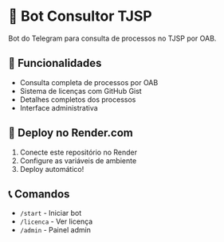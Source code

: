 # 🤖 Bot Consultor TJSP

Bot do Telegram para consulta de processos no TJSP por OAB.

## 🚀 Funcionalidades

- Consulta completa de processos por OAB
- Sistema de licenças com GitHub Gist
- Detalhes completos dos processos
- Interface administrativa

## 🔧 Deploy no Render.com

1. Conecte este repositório no Render
2. Configure as variáveis de ambiente
3. Deploy automático!

## 📞 Comandos

- `/start` - Iniciar bot
- `/licenca` - Ver licença
- `/admin` - Painel admin